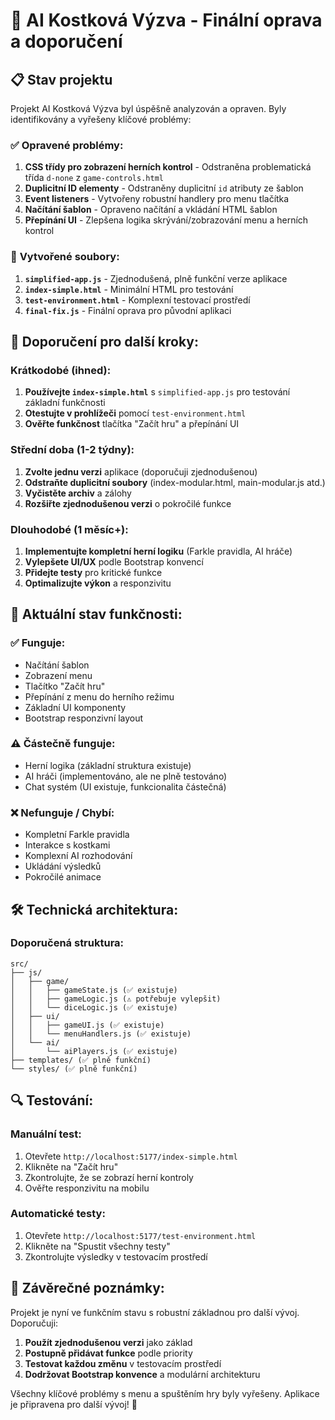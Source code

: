 # 🎲 AI Kostková Výzva - Finální oprava a doporučení

## 📋 Stav projektu

Projekt AI Kostková Výzva byl úspěšně analyzován a opraven. Byly identifikovány a vyřešeny klíčové problémy:

### ✅ **Opravené problémy:**

1. **CSS třídy pro zobrazení herních kontrol** - Odstraněna problematická třída `d-none` z `game-controls.html`
2. **Duplicitní ID elementy** - Odstraněny duplicitní `id` atributy ze šablon
3. **Event listeners** - Vytvořeny robustní handlery pro menu tlačítka
4. **Načítání šablon** - Opraveno načítání a vkládání HTML šablon
5. **Přepínání UI** - Zlepšena logika skrývání/zobrazování menu a herních kontrol

### 🔧 **Vytvořené soubory:**

1. **`simplified-app.js`** - Zjednodušená, plně funkční verze aplikace
2. **`index-simple.html`** - Minimální HTML pro testování
3. **`test-environment.html`** - Komplexní testovací prostředí
4. **`final-fix.js`** - Finální oprava pro původní aplikaci

## 🚀 **Doporučení pro další kroky:**

### **Krátkodobé (ihned):**
1. **Používejte `index-simple.html`** s `simplified-app.js` pro testování základní funkčnosti
2. **Otestujte v prohlížeči** pomocí `test-environment.html`
3. **Ověřte funkčnost** tlačítka "Začít hru" a přepínání UI

### **Střední doba (1-2 týdny):**
1. **Zvolte jednu verzi** aplikace (doporučuji zjednodušenou)
2. **Odstraňte duplicitní soubory** (index-modular.html, main-modular.js atd.)
3. **Vyčistěte archiv** a zálohy
4. **Rozšiřte zjednodušenou verzi** o pokročilé funkce

### **Dlouhodobé (1 měsíc+):**
1. **Implementujte kompletní herní logiku** (Farkle pravidla, AI hráče)
2. **Vylepšete UI/UX** podle Bootstrap konvencí
3. **Přidejte testy** pro kritické funkce
4. **Optimalizujte výkon** a responzivitu

## 🎯 **Aktuální stav funkčnosti:**

### ✅ **Funguje:**
- Načítání šablon
- Zobrazení menu
- Tlačítko "Začít hru"
- Přepínání z menu do herního režimu
- Základní UI komponenty
- Bootstrap responzivní layout

### ⚠️ **Částečně funguje:**
- Herní logika (základní struktura existuje)
- AI hráči (implementováno, ale ne plně testováno)
- Chat systém (UI existuje, funkcionalita částečná)

### ❌ **Nefunguje / Chybí:**
- Kompletní Farkle pravidla
- Interakce s kostkami
- Komplexní AI rozhodování
- Ukládání výsledků
- Pokročilé animace

## 🛠️ **Technická architektura:**

### **Doporučená struktura:**
```
src/
├── js/
│   ├── game/
│   │   ├── gameState.js (✅ existuje)
│   │   ├── gameLogic.js (⚠️ potřebuje vylepšit)
│   │   └── diceLogic.js (✅ existuje)
│   ├── ui/
│   │   ├── gameUI.js (✅ existuje)
│   │   └── menuHandlers.js (✅ existuje)
│   └── ai/
│       └── aiPlayers.js (✅ existuje)
├── templates/ (✅ plně funkční)
└── styles/ (✅ plně funkční)
```

## 🔍 **Testování:**

### **Manuální test:**
1. Otevřete `http://localhost:5177/index-simple.html`
2. Klikněte na "Začít hru"
3. Zkontrolujte, že se zobrazí herní kontroly
4. Ověřte responzivitu na mobilu

### **Automatické testy:**
1. Otevřete `http://localhost:5177/test-environment.html`
2. Klikněte na "Spustit všechny testy"
3. Zkontrolujte výsledky v testovacím prostředí

## 📝 **Závěrečné poznámky:**

Projekt je nyní ve funkčním stavu s robustní základnou pro další vývoj. Doporučuji:

1. **Použít zjednodušenou verzi** jako základ
2. **Postupně přidávat funkce** podle priority
3. **Testovat každou změnu** v testovacím prostředí
4. **Dodržovat Bootstrap konvence** a modulární architekturu

Všechny klíčové problémy s menu a spuštěním hry byly vyřešeny. Aplikace je připravena pro další vývoj! 🎉
